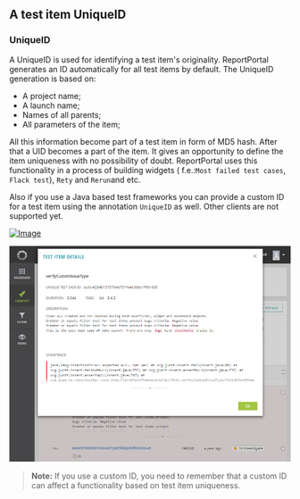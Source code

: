## A test item UniqueID

### UniqueID

A UniqueID is used for identifying a test item's originality. ReportPortal generates an ID automatically for all test items by default. 
The UniqueID generation is based on:

* A project name; 
* A launch name;
* Names of all parents;
* All parameters of the item;

All this information become part of a test item in form of MD5 hash. After that a UID becomes a part of the item. It gives an opportunity to define the item uniqueness with no possibility of doubt. 
ReportPortal uses this functionality in a process of building widgets ( f.e.:`Most failed test cases`, `Flack test`), `Rety` and `Rerun`and etc.

Also if you use a Java based test frameworks you can provide a custom ID for a test item using the annotation `UniqueID` as well. Other clients are not supported yet.

[ ![Image](Images/userGuide/manageLaunches/Chocalate.png) ](Images/userGuide/manageLaunches/Chocalate.png)

[ ![Image](Images/userGuide/manageLaunches/UID.png) ](Images/userGuide/manageLaunches/UID.png)

>**Note:**
If you use a custom ID, you need to remember that a custom ID can affect a functionality based on test item uniqueness. 
